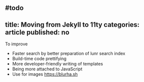 #todo
---
title: Moving from Jekyll to 11ty
categories: article
published: no
---
To improve
- Faster search by better preparation of lunr search index
- Build-time code prettifying
- More developer-friendly writing of templates
- Being more attached to JavaScript
- Use for images https://blurha.sh